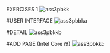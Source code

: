 EXERCISES 1
![ass3pbkk](https://user-images.githubusercontent.com/112930506/232260885-96177af2-b61f-4025-b56d-a790189e8222.png)





#USER INTERFACE
![ass3pbbka](https://user-images.githubusercontent.com/112930506/232260887-c2e48a2e-3e5c-438f-af05-933a6a471138.png)



#DETAIL
![ass3pbkkb](https://user-images.githubusercontent.com/112930506/232260893-0a860c33-3cc8-4b57-96fb-e5134835d30a.png)




#ADD PAGE (Intel Core i9)
![ass3pbkkc](https://user-images.githubusercontent.com/112930506/232260896-ea9ddf06-bcfe-4d97-b2d8-0f73de4b5df5.png)
